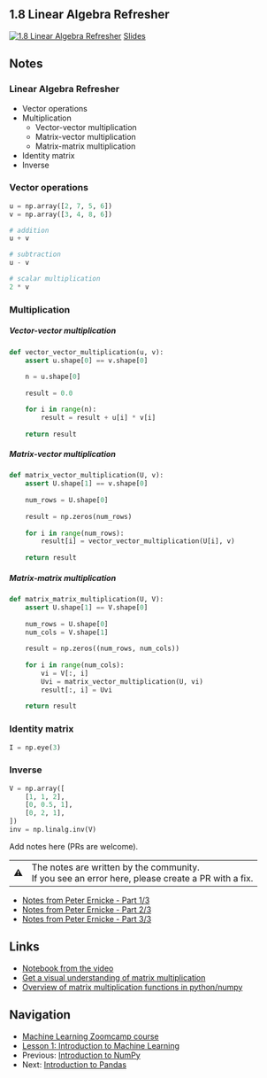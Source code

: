 ## 1.8 Linear Algebra Refresher

[![1.8 Linear Algebra Refresher](https://img.youtube.com/vi/zZyKUeOR4Gg/0.jpg)](https://www.youtube.com/watch?v=zZyKUeOR4Gg)
[Slides](https://www.slideshare.net/AlexeyGrigorev/ml-zoomcamp-18-linear-algebra-refresher)


## Notes

### Linear Algebra Refresher
* Vector operations
* Multiplication
  * Vector-vector multiplication
  * Matrix-vector multiplication
  * Matrix-matrix multiplication
* Identity matrix
* Inverse

### Vector operations
~~~~python
u = np.array([2, 7, 5, 6])
v = np.array([3, 4, 8, 6])

# addition 
u + v

# subtraction 
u - v

# scalar multiplication 
2 * v
~~~~
### Multiplication

#####  Vector-vector multiplication

~~~~python
def vector_vector_multiplication(u, v):
    assert u.shape[0] == v.shape[0]
    
    n = u.shape[0]
    
    result = 0.0

    for i in range(n):
        result = result + u[i] * v[i]
    
    return result
~~~~

#####  Matrix-vector multiplication

~~~~python
def matrix_vector_multiplication(U, v):
    assert U.shape[1] == v.shape[0]
    
    num_rows = U.shape[0]
    
    result = np.zeros(num_rows)
    
    for i in range(num_rows):
        result[i] = vector_vector_multiplication(U[i], v)
    
    return result
~~~~

#####  Matrix-matrix multiplication

~~~~python
def matrix_matrix_multiplication(U, V):
    assert U.shape[1] == V.shape[0]
    
    num_rows = U.shape[0]
    num_cols = V.shape[1]
    
    result = np.zeros((num_rows, num_cols))
    
    for i in range(num_cols):
        vi = V[:, i]
        Uvi = matrix_vector_multiplication(U, vi)
        result[:, i] = Uvi
    
    return result
~~~~
### Identity matrix

~~~~python
I = np.eye(3)
~~~~
### Inverse
~~~~python
V = np.array([
    [1, 1, 2],
    [0, 0.5, 1], 
    [0, 2, 1],
])
inv = np.linalg.inv(V)
~~~~


Add notes here (PRs are welcome).

<table>
   <tr>
      <td>⚠️</td>
      <td>
         The notes are written by the community. <br>
         If you see an error here, please create a PR with a fix.
      </td>
   </tr>
</table>

* [Notes from Peter Ernicke - Part 1/3](https://knowmledge.com/2023/09/15/ml-zoomcamp-2023-introduction-to-machine-learning-part-9/)
* [Notes from Peter Ernicke - Part 2/3](https://knowmledge.com/2023/09/15/ml-zoomcamp-2023-introduction-to-machine-learning-part-10/)
* [Notes from Peter Ernicke - Part 3/3](https://knowmledge.com/2023/09/15/ml-zoomcamp-2023-introduction-to-machine-learning-part-11/)

## Links

* [Notebook from the video](notebooks/08-linear-algebra.ipynb)
* [Get a visual understanding of matrix multiplication](http://matrixmultiplication.xyz/)
* [Overview of matrix multiplication functions in python/numpy](https://github.com/MemoonaTahira/MLZoomcamp2022/blob/main/Notes/Week_1-intro_to_ML_linear_algebra/Notes_for_Chapter_1-Linear_Algebra.ipynb) 


## Navigation

* [Machine Learning Zoomcamp course](../README.md)
* [Lesson 1: Introduction to Machine Learning](./readme.md)
* Previous: [Introduction to NumPy](07-numpy.md)
* Next: [Introduction to Pandas](09-pandas.md)